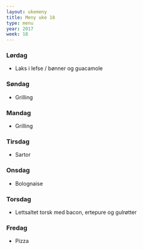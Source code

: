 ```yaml
---
layout: ukemeny
title: Meny uke 18
type: menu
year: 2017
week: 18
---
```


### Lørdag

- Laks i lefse / bønner og guacamole

### Søndag

- Grilling

### Mandag

- Grilling

### Tirsdag

- Sartor

### Onsdag

- Bolognaise

### Torsdag

- Lettsaltet torsk med bacon, ertepure og gulrøtter

### Fredag

- Pizza

